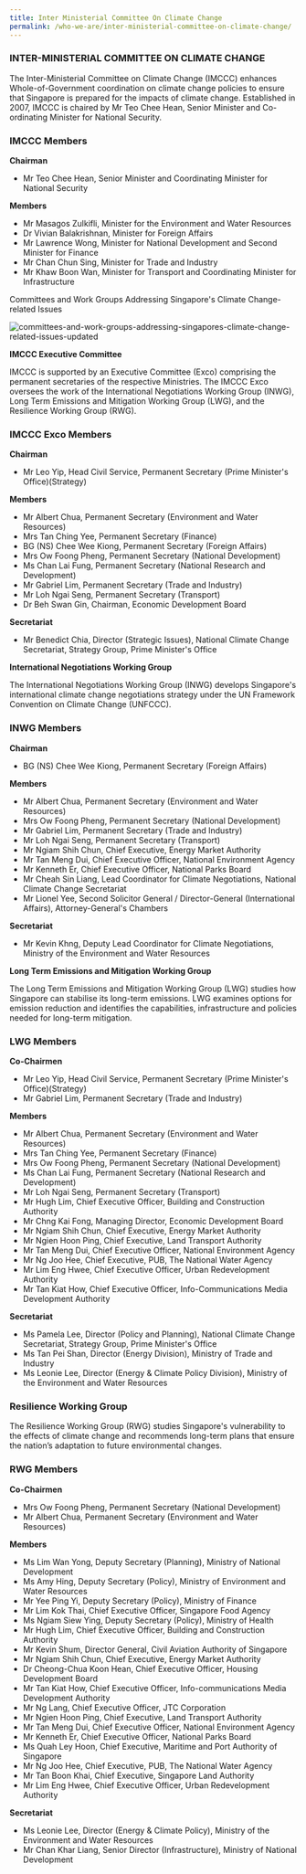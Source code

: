 ```yaml
---
title: Inter Ministerial Committee On Climate Change
permalink: /who-we-are/inter-ministerial-committee-on-climate-change/
---
```


### INTER-MINISTERIAL COMMITTEE ON CLIMATE CHANGE

The Inter-Ministerial Committee on Climate Change (IMCCC) enhances Whole-of-Government coordination on climate change policies to ensure that Singapore is prepared for the impacts of climate change. Established in 2007, IMCCC is chaired by Mr Teo Chee Hean, Senior Minister and Co-ordinating Minister for National Security.

### IMCCC Members

**Chairman**

* Mr Teo Chee Hean, Senior Minister and Coordinating Minister for National Security

**Members**

* Mr Masagos Zulkifli, Minister for the Environment and Water Resources
* Dr Vivian Balakrishnan, Minister for Foreign Affairs
* Mr Lawrence Wong, Minister for National Development and Second Minister for Finance
* Mr Chan Chun Sing, Minister for Trade and Industry
* Mr Khaw Boon Wan, Minister for Transport and Coordinating Minister for Infrastructure

Committees and Work Groups Addressing Singapore's Climate Change-related Issues

![committees-and-work-groups-addressing-singapores-climate-change-related-issues-updated](https://www.nccs.gov.sg/images/default-source/default-album/committees-and-work-groups-addressing-singapores-climate-change-related-issues-updated.jpg?sfvrsn=dcab085d_0  "committees-and-work-groups-addressing-singapores-climate-change-related-issues-updated")

**IMCCC Executive Committee**

IMCCC is supported by an Executive Committee (Exco) comprising the permanent secretaries of the respective Ministries. The IMCCC Exco oversees the work of the International Negotiations Working Group (INWG), Long Term Emissions and Mitigation Working Group (LWG), and the Resilience Working Group (RWG).

### IMCCC Exco Members

**Chairman**

* Mr Leo Yip, Head Civil Service, Permanent Secretary (Prime Minister's Office)(Strategy)

**Members**

* Mr Albert Chua, Permanent Secretary (Environment and Water Resources)
* Mrs Tan Ching Yee, Permanent Secretary (Finance)
* BG (NS) Chee Wee Kiong, Permanent Secretary (Foreign Affairs)
* Mrs Ow Foong Pheng, Permanent Secretary (National Development)
* Ms Chan Lai Fung, Permanent Secretary (National Research and Development)
* Mr Gabriel Lim, Permanent Secretary (Trade and Industry)
* Mr Loh Ngai Seng, Permanent Secretary (Transport)
* Dr Beh Swan Gin, Chairman, Economic Development Board

**Secretariat**

* Mr Benedict Chia, Director (Strategic Issues), National Climate Change Secretariat, Strategy Group, Prime Minister's Office

**International Negotiations Working Group**

The International Negotiations Working Group (INWG) develops Singapore's international climate change negotiations strategy under the UN Framework Convention on Climate Change (UNFCCC).

### INWG Members

**Chairman**

* BG (NS) Chee Wee Kiong, Permanent Secretary (Foreign Affairs)

**Members**

* Mr Albert Chua, Permanent Secretary (Environment and Water Resources)
* Mrs Ow Foong Pheng, Permanent Secretary (National Development)
* Mr Gabriel Lim, Permanent Secretary (Trade and Industry)
* Mr Loh Ngai Seng, Permanent Secretary (Transport)
* Mr Ngiam Shih Chun, Chief Executive, Energy Market Authority
* Mr Tan Meng Dui, Chief Executive Officer, National Environment Agency
* Mr Kenneth Er, Chief Executive Officer, National Parks Board
* Mr Cheah Sin Liang, Lead Coordinator for Climate Negotiations, National Climate Change Secretariat
* Mr Lionel Yee, Second Solicitor General / Director-General (International Affairs), Attorney-General's Chambers

**Secretariat**

* Mr Kevin Khng, Deputy Lead Coordinator for Climate Negotiations, Ministry of the Environment and Water Resources

**Long Term Emissions and Mitigation Working Group**

The Long Term Emissions and Mitigation Working Group (LWG) studies how Singapore can stabilise its long-term emissions. LWG examines options for emission reduction and identifies the capabilities, infrastructure and policies needed for long-term mitigation.

### LWG Members

**Co-Chairmen**

* Mr Leo Yip, Head Civil Service, Permanent Secretary (Prime Minister's Office)(Strategy)
* Mr Gabriel Lim, Permanent Secretary (Trade and Industry)

**Members**

* Mr Albert Chua, Permanent Secretary (Environment and Water Resources)
* Mrs Tan Ching Yee, Permanent Secretary (Finance)
* Mrs Ow Foong Pheng, Permanent Secretary (National Development)
* Ms Chan Lai Fung, Permanent Secretary (National Research and Development)
* Mr Loh Ngai Seng, Permanent Secretary (Transport)
* Mr Hugh Lim, Chief Executive Officer, Building and Construction Authority
* Mr Chng Kai Fong, Managing Director, Economic Development Board
* Mr Ngiam Shih Chun, Chief Executive, Energy Market Authority
* Mr Ngien Hoon Ping, Chief Executive, Land Transport Authority
* Mr Tan Meng Dui, Chief Executive Officer, National Environment Agency
* Mr Ng Joo Hee, Chief Executive, PUB, The National Water Agency 
* Mr Lim Eng Hwee, Chief Executive Officer, Urban Redevelopment Authority
* Mr Tan Kiat How, Chief Executive Officer, Info-Communications Media Development Authority

**Secretariat**

* Ms Pamela Lee, Director (Policy and Planning), National Climate Change Secretariat, Strategy Group, Prime Minister's Office
* Ms Tan Pei Shan, Director (Energy Division), Ministry of Trade and Industry
* Ms Leonie Lee, Director (Energy & Climate Policy Division), Ministry of the Environment and Water Resources

### Resilience Working Group

The Resilience Working Group (RWG) studies Singapore's vulnerability to the effects of climate change and recommends long-term plans that ensure the nation’s adaptation to future environmental changes.

### RWG Members

**Co-Chairmen** 

* Mrs Ow Foong Pheng, Permanent Secretary (National Development)
* Mr Albert Chua, Permanent Secretary (Environment and Water Resources)

**Members**

* Ms Lim Wan Yong, Deputy Secretary (Planning), Ministry of National Development
* Ms Amy Hing, Deputy Secretary (Policy), Ministry of Environment and Water Resources
* Mr Yee Ping Yi, Deputy Secretary (Policy), Ministry of Finance
* Mr Lim Kok Thai, Chief Executive Officer, Singapore Food Agency
* Ms Ngiam Siew Ying, Deputy Secretary (Policy), Ministry of Health
* Mr Hugh Lim, Chief Executive Officer, Building and Construction Authority
* Mr Kevin Shum, Director General, Civil Aviation Authority of Singapore
* Mr Ngiam Shih Chun, Chief Executive, Energy Market Authority
* Dr Cheong-Chua Koon Hean, Chief Executive Officer, Housing Development Board
* Mr Tan Kiat How, Chief Executive Officer, Info-communications Media Development Authority
* Mr Ng Lang, Chief Executive Officer, JTC Corporation
* Mr Ngien Hoon Ping, Chief Executive, Land Transport Authority
* Mr Tan Meng Dui, Chief Executive Officer, National Environment Agency
* Mr Kenneth Er, Chief Executive Officer, National Parks Board
* Ms Quah Ley Hoon, Chief Executive, Maritime and Port Authority of Singapore
* Mr Ng Joo Hee, Chief Executive, PUB, The National Water Agency
* Mr Tan Boon Khai, Chief Executive, Singapore Land Authority
* Mr Lim Eng Hwee, Chief Executive Officer, Urban Redevelopment Authority

**Secretariat**

* Ms Leonie Lee, Director (Energy & Climate Policy), Ministry of the Environment and Water Resources
* Mr Chan Khar Liang, Senior Director (Infrastructure), Ministry of National Development






